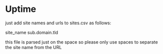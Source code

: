 # Uptime

just add site names and urls to sites.csv as follows:

site_name sub.domain.tld

this file is parsed just on the space so please
only use spaces to separate the site name from the URL
